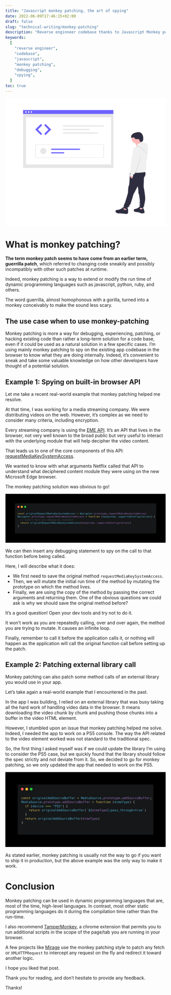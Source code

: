 ```yaml
---
title: "Javascript monkey patching, the art of spying"
date: 2022-06-09T17:46:15+02:00
draft: false
slug: "technical-writing/monkey-patching"
description: "Reverse enginneer codebase thanks to Javascript Monkey patching."
keywords:
  [
    "reverse engineer",
    "codebase",
    "javascript",
    "monkey patching",
    "debugging",
    "spying",
  ]
toc: true
---
```


![Illustation article](./illustation-article.png)

# What is monkey patching?

**The term monkey patch seems to have come from an earlier term, guerrilla patch**, which referred to changing code sneakily and possibly incompatibly with other such patches at runtime.

Indeed, monkey patching is a way to extend or modify the run time of dynamic programming languages such as javascript, python, ruby, and others.

The word guerrilla, almost homophonous with a gorilla, turned into a monkey conceivably to make the sound less scary.

## The use case when to use monkey-patching

Monkey patching is more a way for debugging, experiencing, patching, or hacking existing code than rather a long-term solution for a code base, even if it could be used as a natural solution in a few specific cases. I’m using mainly monkey patching to spy on the existing app codebase in the browser to know what they are doing internally. Indeed, it’s convenient to sneak and take some valuable knowledge on how other developers have thought of a potential solution.

## Example 1: Spying on built-in browser API

Let me take a recent real-world example that monkey patching helped me resolve.

At that time, I was working for a media streaming company. We were distributing videos on the web. However, it’s complex as we need to consider many criteria, including encryption.

Every streaming company is using the [EME API](https://web.dev/media-eme/). It’s an API that lives in the browser, not very well known to the broad public but very useful to interact with the underlying module that will help decipher the video content.

That leads us to one of the core components of this API: [requestMediaKeySystemAccess](https://developer.mozilla.org/en-US/docs/Web/API/Navigator/requestMediaKeySystemAccess).

We wanted to know with what arguments Netflix called that API to understand what deciphered content module they were using on the new Microsoft Edge browser.

The monkey patching solution was obvious to go!

![Monkey patching sample 1](./monkey-patching-sample-1.png)

We can then insert any debugging statement to spy on the call to that function before being called.

Here, I will describe what it does:

- We first need to save the original method `requestMediaKeySystemAccess`.
- Then, we will mutate the initial run time of the method by mutating the prototype on which the method lives.
- Finally, we are using the copy of the method by passing the correct arguments and returning them.
  One of the obvious questions we could ask is why we should save the original method before?

It’s a good question! Open your dev tools and try not to do it.

It won’t work as you are repeatedly calling, over and over again, the method you are trying to mutate. It causes an infinite loop.

Finally, remember to call it before the application calls it, or nothing will happen as the application will call the original function call before setting up the patch.

## Example 2: Patching external library call

Monkey patching can also patch some method calls of an external library you would use in your app.

Let’s take again a real-world example that I encountered in the past.

In the app I was building, I relied on an external library that was busy taking all the hard work of handling video data in the browser. It means downloading the video chunk by chunk and pushing those chunks into a buffer in the video HTML element.

However, I stumbled upon an issue that monkey patching helped me solve. Indeed, I needed the app to work on a PS5 console. The way the API related to the video element worked was not standard to the traditional spec.

So, the first thing I asked myself was if we could update the library I’m using to consider the PS5 case, but we quickly found that the library should follow the spec strictly and not deviate from it. So, we decided to go for monkey patching, so we only updated the app that needed to work on the PS5.

![Monkey patching sample 2](./monkey-patching-sample-2.png)

As stated earlier, monkey patching is usually not the way to go if you want to ship it in production, but the above example was the only way to make it work.

# Conclusion

Monkey patching can be used in dynamic programming languages that are, most of the time, high-level languages. In contrast, most other static programming languages do it during the compilation time rather than the run-time.

I also recommend [TamperMonkey](https://chrome.google.com/webstore/detail/tampermonkey/dhdgffkkebhmkfjojejmpbldmpobfkfo?hl=en), a chrome extension that permits you to run additional scripts in the scope of the page/tab you are running in your browser.

A few projects like [Mirage](https://github.com/pretenderjs/pretender/blob/a6d53af7d5d16c3b68670a00aa2b0706a09b6ae6/src/pretender.ts#L113) use the monkey patching style to patch any fetch or `XMLHTTPRequest` to intercept any request on the fly and redirect it toward another logic.

I hope you liked that post.

Thank you for reading, and don’t hesitate to provide any feedback.

Thanks!
